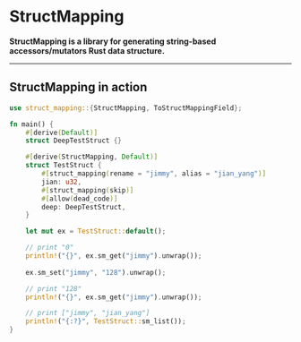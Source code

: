 # StructMapping

__StructMapping is a library for generating string-based accessors/mutators Rust data structure.__

---

## StructMapping in action

```rust
use struct_mapping::{StructMapping, ToStructMappingField};

fn main() {
    #[derive(Default)]
    struct DeepTestStruct {}

    #[derive(StructMapping, Default)]
    struct TestStruct {
        #[struct_mapping(rename = "jimmy", alias = "jian_yang")]
        jian: u32,
        #[struct_mapping(skip)]
        #[allow(dead_code)]
        deep: DeepTestStruct,
    }

    let mut ex = TestStruct::default();

    // print "0"
    println!("{}", ex.sm_get("jimmy").unwrap());
    
    ex.sm_set("jimmy", "128").unwrap();

    // print "128"
    println!("{}", ex.sm_get("jimmy").unwrap());

    // print ["jimmy", "jian_yang"]
    println!("{:?}", TestStruct::sm_list());
}
```
